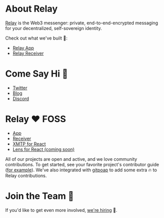 # About Relay

[Relay](https://relay.cc) is the Web3 messenger: private, end-to-end-encrypted messaging for your decentralized, self-sovereign identity.

Check out what we've built 🚀:

* [Relay App](https://relay.cc)
* [Relay Receiver](https://demo.relay.cc)

# Come Say Hi 👋

* [Twitter](https://twitter.com/relay_eth)
* [Blog](https://mirror.xyz/relaycc.eth)
* [Discord](https://discord.gg/DTMKf63ZSf)

# Relay ❤️ FOSS

* [App](https://github.com/relaycc/relay)
* [Receiver](https://github.com/relaycc/receiver)
* [XMTP for React](https://github.com/relaycc/xmtp-hooks)
* [Lens for React (coming soon)]()

All of our projects are open and active, and we love community contributions. To get started, see your favorite project's contributor guide ([for example](https://github.com/relaycc/receiver/.github/CONTRIBUTING.md)). We've also integrated with [gitpoap](https://gitpoap.io) to add some extra 🔥 to Relay contributions.


# Join the Team 🤝

If you'd like to get even more involved, [we're hiring](https://jobs.lever.co/relay) 🎉.
